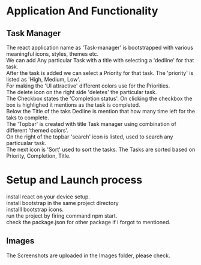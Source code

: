 # Application And Functionality
## Task Manager
The react application name as 'Task-manager' is bootstrapped with various meaningful icons, styles, themes etc.  
We can add Any particular Task with a title with selecting a 'dedline' for that task.  
After the task is added we can select a Priority for that task. The 'priority' is listed as 'High, Medium, Low'.  
For making the 'UI attractive' different colors use for the Priorities.  
The delete icon on the right side 'deletes' the particular task.  
The Checkbox states the 'Completion status'. On clicking the checkbox the box is highlighed it mentions as the task is completed.  
Below the Title of the taks Dedline is mention that how many time left for the taks to complete.  
The 'Topbar' is created with title Task manager using combination of different 'themed colors'.  
On the right of the topbar 'search' icon is listed, used to search any particualar task.  
The next icon is 'Sort' used to sort the tasks. The Tasks are sorted based on Priority, Completion, Title.  

# Setup and Launch process
install react on your device setup.  
install bootstrap in the same project directory  
installl bootstrap icons.  
run the project by firing command npm start.  
check the package.json for other package if i forgot to mentioned.  

## Images
The Screenshots are uploaded in the Images folder, please check.
